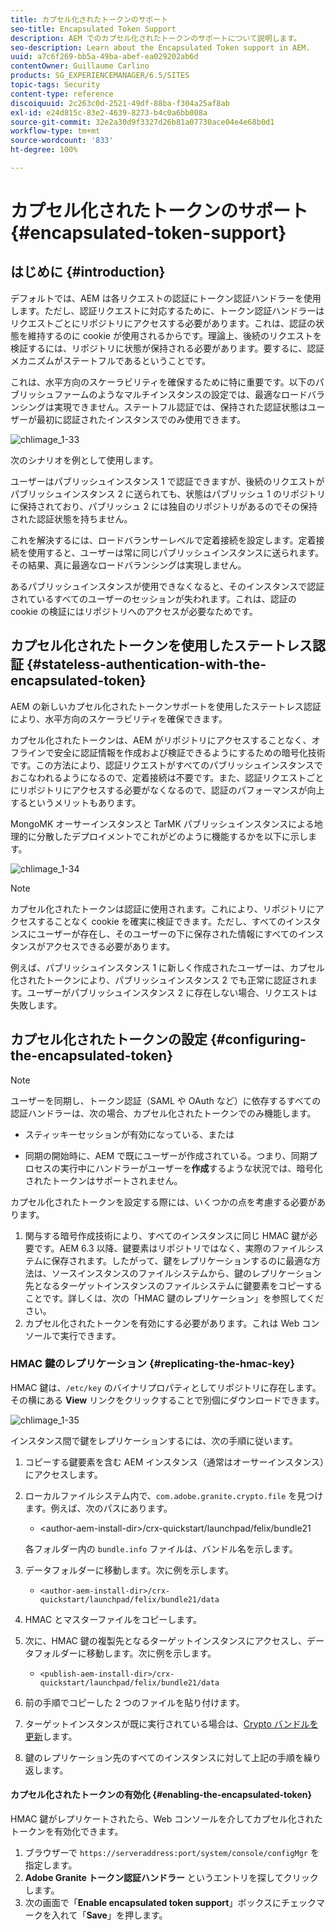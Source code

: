 ```yaml
---
title: カプセル化されたトークンのサポート
seo-title: Encapsulated Token Support
description: AEM でのカプセル化されたトークンのサポートについて説明します。
seo-description: Learn about the Encapsulated Token support in AEM.
uuid: a7c6f269-bb5a-49ba-abef-ea029202ab6d
contentOwner: Guillaume Carlino
products: SG_EXPERIENCEMANAGER/6.5/SITES
topic-tags: Security
content-type: reference
discoiquuid: 2c263c0d-2521-49df-88ba-f304a25af8ab
exl-id: e24d815c-83e2-4639-8273-b4c0a6bb008a
source-git-commit: 32e2a30d9f3327d26b81a07730ace04e4e68b0d1
workflow-type: tm+mt
source-wordcount: '833'
ht-degree: 100%

---
```


# カプセル化されたトークンのサポート{#encapsulated-token-support}

## はじめに {#introduction}

デフォルトでは、AEM は各リクエストの認証にトークン認証ハンドラーを使用します。ただし、認証リクエストに対応するために、トークン認証ハンドラーはリクエストごとにリポジトリにアクセスする必要があります。これは、認証の状態を維持するのに cookie が使用されるからです。理論上、後続のリクエストを検証するには、リポジトリに状態が保持される必要があります。要するに、認証メカニズムがステートフルであるということです。

これは、水平方向のスケーラビリティを確保するために特に重要です。以下のパブリッシュファームのようなマルチインスタンスの設定では、最適なロードバランシングは実現できません。ステートフル認証では、保持された認証状態はユーザーが最初に認証されたインスタンスでのみ使用できます。

![chlimage_1-33](assets/chlimage_1-33a.png)

次のシナリオを例として使用します。

ユーザーはパブリッシュインスタンス 1 で認証できますが、後続のリクエストがパブリッシュインスタンス 2 に送られても、状態はパブリッシュ 1 のリポジトリに保持されており、パブリッシュ 2 には独自のリポジトリがあるのでその保持された認証状態を持ちません。

これを解決するには、ロードバランサーレベルで定着接続を設定します。定着接続を使用すると、ユーザーは常に同じパブリッシュインスタンスに送られます。その結果、真に最適なロードバランシングは実現しません。

あるパブリッシュインスタンスが使用できなくなると、そのインスタンスで認証されているすべてのユーザーのセッションが失われます。これは、認証の cookie の検証にはリポジトリへのアクセスが必要なためです。

## カプセル化されたトークンを使用したステートレス認証 {#stateless-authentication-with-the-encapsulated-token}

AEM の新しいカプセル化されたトークンサポートを使用したステートレス認証により、水平方向のスケーラビリティを確保できます。

カプセル化されたトークンは、AEM がリポジトリにアクセスすることなく、オフラインで安全に認証情報を作成および検証できるようにするための暗号化技術です。この方法により、認証リクエストがすべてのパブリッシュインスタンスでおこなわれるようになるので、定着接続は不要です。また、認証リクエストごとにリポジトリにアクセスする必要がなくなるので、認証のパフォーマンスが向上するというメリットもあります。

MongoMK オーサーインスタンスと TarMK パブリッシュインスタンスによる地理的に分散したデプロイメントでこれがどのように機能するかを以下に示します。

![chlimage_1-34](assets/chlimage_1-34a.png)

>[!NOTE]
>
>カプセル化されたトークンは認証に使用されます。これにより、リポジトリにアクセスすることなく cookie を確実に検証できます。ただし、すべてのインスタンスにユーザーが存在し、そのユーザーの下に保存された情報にすべてのインスタンスがアクセスできる必要があります。
>
>例えば、パブリッシュインスタンス 1 に新しく作成されたユーザーは、カプセル化されたトークンにより、パブリッシュインスタンス 2 でも正常に認証されます。ユーザーがパブリッシュインスタンス 2 に存在しない場合、リクエストは失敗します。

## カプセル化されたトークンの設定 {#configuring-the-encapsulated-token}

>[!NOTE]
>ユーザーを同期し、トークン認証（SAML や OAuth など）に依存するすべての認証ハンドラーは、次の場合、カプセル化されたトークンでのみ機能します。
>
>* スティッキーセッションが有効になっている、または
>
>* 同期の開始時に、AEM で既にユーザーが作成されている。つまり、同期プロセスの実行中にハンドラーがユーザーを&#x200B;**作成**&#x200B;するような状況では、暗号化されたトークンはサポートされません。


カプセル化されたトークンを設定する際には、いくつかの点を考慮する必要があります。

1. 関与する暗号作成技術により、すべてのインスタンスに同じ HMAC 鍵が必要です。AEM 6.3 以降、鍵要素はリポジトリではなく、実際のファイルシステムに保存されます。したがって、鍵をレプリケーションするのに最適な方法は、ソースインスタンスのファイルシステムから、鍵のレプリケーション先となるターゲットインスタンスのファイルシステムに鍵要素をコピーすることです。詳しくは、次の「HMAC 鍵のレプリケーション」を参照してください。
1. カプセル化されたトークンを有効にする必要があります。これは Web コンソールで実行できます。

### HMAC 鍵のレプリケーション {#replicating-the-hmac-key}

HMAC 鍵は、`/etc/key` のバイナリプロパティとしてリポジトリに存在します。その横にある **View** リンクをクリックすることで別個にダウンロードできます。

![chlimage_1-35](assets/chlimage_1-35a.png)

インスタンス間で鍵をレプリケーションするには、次の手順に従います。

1. コピーする鍵要素を含む AEM インスタンス（通常はオーサーインスタンス）にアクセスします。
1. ローカルファイルシステム内で、`com.adobe.granite.crypto.file` を見つけます。例えば、次のパスにあります。

   * &lt;author-aem-install-dir>/crx-quickstart/launchpad/felix/bundle21

   各フォルダー内の `bundle.info` ファイルは、バンドル名を示します。 

1. データフォルダーに移動します。次に例を示します。

   * `<author-aem-install-dir>/crx-quickstart/launchpad/felix/bundle21/data`

1. HMAC とマスターファイルをコピーします。
1. 次に、HMAC 鍵の複製先となるターゲットインスタンスにアクセスし、データフォルダーに移動します。次に例を示します。

   * `<publish-aem-install-dir>/crx-quickstart/launchpad/felix/bundle21/data`

1. 前の手順でコピーした 2 つのファイルを貼り付けます。
1. ターゲットインスタンスが既に実行されている場合は、[Crypto バンドルを更新](/help/communities/deploy-communities.md#refresh-the-granite-crypto-bundle)します。

1. 鍵のレプリケーション先のすべてのインスタンスに対して上記の手順を繰り返します。

#### カプセル化されたトークンの有効化 {#enabling-the-encapsulated-token}

HMAC 鍵がレプリケートされたら、Web コンソールを介してカプセル化されたトークンを有効化できます。

1. ブラウザーで `https://serveraddress:port/system/console/configMgr` を指定します。
1. **Adobe Granite トークン認証ハンドラー** というエントリを探してクリックします。
1. 次の画面で「**Enable encapsulated token support**」ボックスにチェックマークを入れて「**Save**」を押します。
